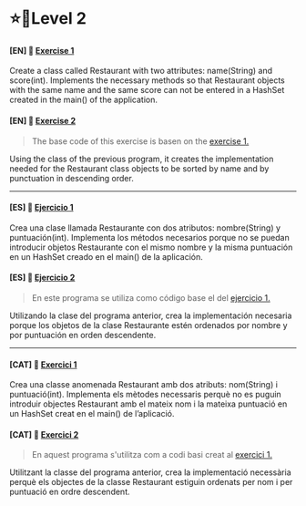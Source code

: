 
⭐🌟Level 2
=

#### [EN] 📍 [Exercise 1](https://github.com/ariamdev/IT-ACADEMY-SPRINT-1/tree/main/SPRINT1/Tasca%20S1%2003%20Java%20Collections/Nivell%202/n2exercici1)

Create a class called Restaurant with two attributes: name(String) and score(int).
Implements the necessary methods so that Restaurant objects with the same name and the same score can not be entered in a HashSet created in the main() of the application.

#### [EN] 📍 [Exercise 2](https://github.com/ariamdev/IT-ACADEMY-SPRINT-1/tree/main/SPRINT1/Tasca%20S1%2003%20Java%20Collections/Nivell%202/n2exercici2)


>The base code of this exercise is basen on the [exercise 1.](https://github.com/ariamdev/IT-ACADEMY-SPRINT-1/tree/main/SPRINT1/Tasca%20S1%2003%20Java%20Collections/Nivell%202/n2exercici1)


Using the class of the previous program, it creates the implementation needed for the Restaurant class objects to be sorted by name and by punctuation in descending order.

---

#### [ES] 📍 [Ejercicio 1](https://github.com/ariamdev/IT-ACADEMY-SPRINT-1/tree/main/SPRINT1/Tasca%20S1%2003%20Java%20Collections/Nivell%202/n2exercici1)

Crea una clase llamada Restaurante con dos atributos: nombre(String) y puntuación(int). 
Implementa los métodos necesarios porque no se puedan introducir objetos Restaurante con el mismo nombre y la misma puntuación en un HashSet creado en el main() de la aplicación.

#### [ES] 📍 [Ejercicio 2](https://github.com/ariamdev/IT-ACADEMY-SPRINT-1/tree/main/SPRINT1/Tasca%20S1%2003%20Java%20Collections/Nivell%202/n2exercici2)


>En este programa se utiliza como código base el del [ejercicio 1.](https://github.com/ariamdev/IT-ACADEMY-SPRINT-1/tree/main/SPRINT1/Tasca%20S1%2003%20Java%20Collections/Nivell%202/n2exercici1)


Utilizando la clase del programa anterior, crea la implementación necesaria porque los objetos de la clase Restaurante estén ordenados por nombre y por puntuación en orden descendente.

---

#### [CAT] 📍 [Exercici 1](https://github.com/ariamdev/IT-ACADEMY-SPRINT-1/tree/main/SPRINT1/Tasca%20S1%2003%20Java%20Collections/Nivell%202/n2exercici1)

Crea una classe anomenada Restaurant amb dos atributs: nom(String) i puntuació(int).
Implementa els mètodes necessaris perquè no es puguin introduir objectes Restaurant amb el mateix nom i la mateixa puntuació en un HashSet creat en el main() de l’aplicació.

#### [CAT] 📍 [Exercici 2](https://github.com/ariamdev/IT-ACADEMY-SPRINT-1/tree/main/SPRINT1/Tasca%20S1%2003%20Java%20Collections/Nivell%202/n2exercici2)


>En aquest programa s'utilitza com a codi basi creat al [exercici 1.](https://github.com/ariamdev/IT-ACADEMY-SPRINT-1/tree/main/SPRINT1/Tasca%20S1%2003%20Java%20Collections/Nivell%202/n2exercici1)


Utilitzant la classe del programa anterior, crea la implementació necessària perquè els objectes de la classe Restaurant estiguin ordenats per nom i per puntuació en ordre descendent.


